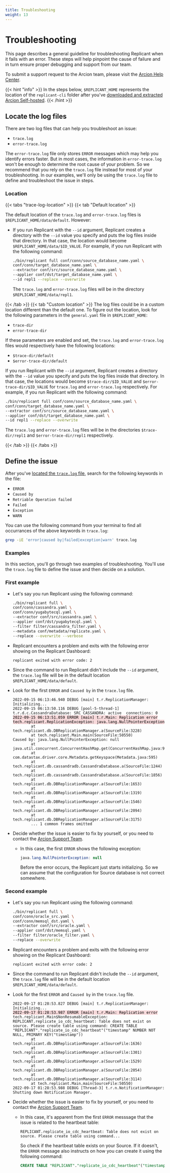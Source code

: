 ```yaml
---
title: Troubleshooting
weight: 13
---
```


# Troubleshooting

This page describes a general guideline for troubleshooting Replicant when it fails with an error. These steps will help pinpoint the cause of failure and in turn ensure proper debugging and support from our team. 

To submit a support request to the Arcion team, please visit the [Arcion Help Center](https://support.arcion.io).

{{< hint "info" >}}
In the steps below, `$REPLICANT_HOME` represents the location of the `replicant-cli` folder after you've [downloaded and extracted Arcion Self-hosted](/docs/quickstart#ii-download-replicant-and-create-a-home-repository).
{{< /hint >}}

## Locate the log files

There are two log files that can help you troubleshoot an issue:

- `trace.log`
- `error-trace.log`

The `error-trace.log` file only stores `ERROR` messages which may help you identify errors faster. But in most cases, the information in `error-trace.log` won't be enough to determine the root cause of your problem. So we recommend that you rely on the `trace.log` file instead for most of your troubleshooting. In our examples, we'll only be using the `trace.log` file to define and troubleshoot the issue in steps.

### Location
{{< tabs "trace-log-location" >}}
{{< tab "Default location" >}}

The default location of the `trace.log` and `error-trace.log` files is `$REPLICANT_HOME/data/default`. However: 
  - If you run Replicant with the `--id` argument, Replicant creates a directory with the `--id` value you specify and puts the log files inside that directory. In that case, the location would become `$REPLICANT_HOME/data/$ID_VALUE`. For example, if you run Replicant with the following command:
  
    ```sh
    ./bin/replicant full conf/conn/source_database_name.yaml \
    conf/conn/target_database_name.yaml \
    --extractor conf/src/source_database_name.yaml \
    --applier conf/dst/target_database_name.yaml \
    --id repl1 --replace --overwrite
    ```
    The `trace.log` and `error-trace.log` files will be in the directory `$REPLICANT_HOME/data/repl1`.

{{< /tab >}}
{{< tab "Custom location" >}}
The log files could be in a custom location different than the default one. To figure out the location, look for the following parameters in the `general.yaml` file in `$REPLICANT_HOME`:

- `trace-dir`
- `error-trace-dir`

If these parameters are enabled and set, the `trace.log` and `error-trace.log` files would respectively have the following locations:

- `$trace-dir/default`
- `$error-trace-dir/default`

If you run Replicant with the `--id` argument, Replicant creates a directory with the `--id` value you specify and puts the log files inside that directory. In that case, the locations would become `$trace-dir/$ID_VALUE` and `$error-trace-dir/$ID_VALUE` for `trace.log` and `error-trace.log` respectively. For example, if you run Replicant with the following command:

```sh
./bin/replicant full conf/conn/source_database_name.yaml \
conf/conn/target_database_name.yaml \
--extractor conf/src/source_database_name.yaml \
--applier conf/dst/target_database_name.yaml \
--id repl1 --replace --overwrite
```

The `trace.log` and `error-trace.log` files will be in the directories `$trace-dir/repl1` and `$error-trace-dir/repl1` respectively.

{{< /tab >}}
{{< /tabs >}}

## Define the issue
After you've [located the `trace.log` file](#locate-the-log-files), search for the following keywords in the file:

- `ERROR`
- `Caused by`
- `Retriable Operation failed`
- `Failed`
- `Exception`
- `WARN`

You can use the following command from your terminal to find all occurrances of the above keywords in `trace.log`:

```sh
grep -iE 'error|caused by|failed|exception|warn' trace.log
```

### Examples

In this section, you'll go through two examples of troubleshooting. You'll use the `trace.log` file to define the issue and then decide on a solution.

### First example

- Let's say you run Replicant using the following command:

  ```sh
  ./bin/replicant full \
  conf/conn/cassandra.yaml \
  conf/conn/yugabytecql.yaml \
  --extractor conf/src/cassandra.yaml \
  --applier conf/dst/yugabytecql.yaml \
  --filter filter/cassandra_filter.yaml \
  --metadata conf/metadata/replicate.yaml \
  --replace --overwrite --verbose
  ```

- Replicant encounters a problem and exits with the following error showing on the Replicant Dashboard:

  ```
  replicant exited with error code: 2
  ```

- Since the command to run Replicant didn't include the `--id` argument, the `trace.log` file will be in the default location `$REPLICANT_HOME/data/default`. 

- Look for the first `ERROR` and `Caused by` in the `trace.log` file.

  
  <pre tabindex="0"><code>2022-09-15 06:13:46.940 DEBUG [main] t.r.ReplicationManager: Initializing...
  2022-09-15 06:13:50.116 DEBUG [pool-5-thread-1] t.r.d.c.CassandraDatabase: SRC CASSANDRA: active  connections: 0
  <mark  style="background-color: #f7d9db; display:">2022-09-15 06:13:51.059 ERROR [main] t.r.Main: Replication error
  tech.replicant.ReplicationException: java.lang.NullPointerException</mark>
          at tech.replicant.db.DBReplicationManager.a(SourceFile:3228)
          at tech.replicant.Main.main(SourceFile:50550)
  Caused by: java.lang.NullPointerException: null
          at java.util.concurrent.ConcurrentHashMap.get(ConcurrentHashMap.java:936)
          at com.datastax.driver.core.Metadata.getKeyspace(Metadata.java:595)
          at tech.replicant.db.cassandradb.CassandraDatabase.a(SourceFile:1244)
          at tech.replicant.db.cassandradb.CassandraDatabase.a(SourceFile:1856)
          at tech.replicant.db.DBReplicationManager.a(SourceFile:1653)
          at tech.replicant.db.DBReplicationManager.a(SourceFile:1319)
          at tech.replicant.db.DBReplicationManager.a(SourceFile:1546)
          at tech.replicant.db.DBReplicationManager.a(SourceFile:2094)
          at tech.replicant.db.DBReplicationManager.a(SourceFile:3175)
          ... 1 common frames omitted</code></pre>

- Decide whether the issue is easier to fix by yourself, or you need to contact the [Arcion Support Team](https://support.arcion.io). 
  - In this case, the first `ERROR` shows the following exception: 
  
    ```java
    java.lang.NullPointerException: null
    ``` 
    Before the error occurs, the Replicant just starts initializing. So we can assume that the configuration for Source database is not correct somewhere.

### Second example

- Let's say you run Replicant using the following command:

  ```sh
  ./bin/replicant full \
  conf/conn/oracle_src.yaml \
  conf/conn/memsql_dst.yaml \
  --extractor conf/src/oracle.yaml \
  --applier conf/dst/memsql.yaml \
  --filter filter/oracle_filter.yaml \
  --replace --overwrite
  ```

- Replicant encounters a problem and exits with the following error showing on the Replicant Dashboard:

  ```
  replicant exited with error code: 2
  ```

- Since the command to run Replicant didn't include the `--id` argument, the `trace.log` file will be in the default location `$REPLICANT_HOME/data/default`. 

- Look for the first `ERROR` and `Caused by` in the `trace.log` file.
  
  <pre tabindex="0"><code>2022-09-17 01:28:53.827 DEBUG [main] t.r.ReplicationManager: Initializing...
  <mark  style="background-color: #f7d9db; display:">2022-09-17 01:28:53.987 ERROR [main] t.r.Main: Replication error</mark>
  tech.replicant.Main$NonResumableException: REPLICANT.replicate_io_cdc_heartbeat: Table does not exist on source. Please create table using command: CREATE TABLE "REPLICANT"."replicate_io_cdc_heartbeat"("timestamp" NUMBER NOT NULL, PRIMARY KEY("timestamp"))
          at tech.replicant.db.DBReplicationManager.a(SourceFile:1636)
          at tech.replicant.db.DBReplicationManager.a(SourceFile:1301)
          at tech.replicant.db.DBReplicationManager.a(SourceFile:1529)
          at tech.replicant.db.DBReplicationManager.a(SourceFile:2054)
          at tech.replicant.db.DBReplicationManager.a(SourceFile:3114)
          at tech.replicant.Main.main(SourceFile:50550)
  2022-09-17 01:28:53.988 DEBUG [Thread-3] t.r.n.NotificationManager: Shutting down Notification Manager.</code></pre>

- Decide whether the issue is easier to fix by yourself, or you need to contact the [Arcion Support Team](support.arcion.io). 
  - In this case, it's apparent from the first `ERROR` messsage that the issue is related to the heartbeat table:

    ```
    REPLICANT.replicate_io_cdc_heartbeat: Table does not exist on source. Please create table using command...
    ```

    So check if the heartbeat table exists on your Source. If it doesn't, the `ERROR` message also instructs on how you can create it using the following command:

    ```SQL
    CREATE TABLE "REPLICANT"."replicate_io_cdc_heartbeat"("timestamp" NUMBER NOT NULL, PRIMARY KEY("timestamp")) 
    ```